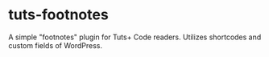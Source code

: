 tuts-footnotes
==============

A simple "footnotes" plugin for Tuts+ Code readers. Utilizes shortcodes and custom fields of WordPress.
